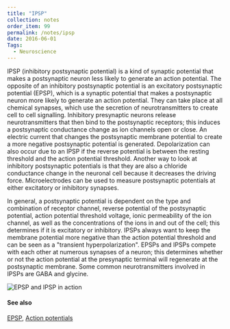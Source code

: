 ```yaml
---
title: "IPSP"
collection: notes
order_item: 99
permalink: /notes/ipsp
date: 2016-06-01
Tags:
  - Neuroscience
---
```


IPSP (inhibitory postsynaptic potential) is a kind of synaptic potential that makes a postsynaptic neuron less likely to generate an action potential. The opposite of an inhibitory postsynaptic potential is an excitatory postsynaptic potential (EPSP), which is a synaptic potential that makes a postsynaptic neuron more likely to generate an action potential. They can take place at all chemical synapses, which use the secretion of neurotransmitters to create cell to cell signalling. Inhibitory presynaptic neurons release neurotransmitters that then bind to the postsynaptic receptors; this induces a postsynaptic conductance change as ion channels open or close. An electric current that changes the postsynaptic membrane potential to create a more negative postsynaptic potential is generated. Depolarization can also occur due to an IPSP if the reverse potential is between the resting threshold and the action potential threshold. Another way to look at inhibitory postsynaptic potentials is that they are also a chloride conductance change in the neuronal cell because it decreases the driving force. Microelectrodes can be used to measure postsynaptic potentials at either excitatory or inhibitory synapses.

In general, a postsynaptic potential is dependent on the type and combination of receptor channel, reverse potential of the postsynaptic potential, action potential threshold voltage, ionic permeability of the ion channel, as well as the concentrations of the ions in and out of the cell; this determines if it is excitatory or inhibitory. IPSPs always want to keep the membrane potential more negative than the action potential threshold and can be seen as a "transient hyperpolarization". EPSPs and IPSPs compete with each other at numerous synapses of a neuron; this determines whether or not the action potential at the presynaptic terminal will regenerate at the postsynaptic membrane. Some common neurotransmitters involved in IPSPs are GABA and glycine.

![EPSP and IPSP in action](https://upload.wikimedia.org/wikipedia/commons/a/a1/IPSPsummation.JPG)


#### See also
[EPSP](/notes/epsp), [Action potentials](/notes/action_potentials)








